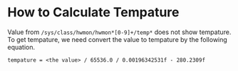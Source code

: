 # How to Calculate Tempature
Value from `/sys/class/hwmon/hwmon*[0-9]+/temp*` does not show tempature.
To get tempature, we need convert the value to tempature by the following
equation.

```
tempature = <the value> / 65536.0 / 0.00196342531f - 280.2309f
```
